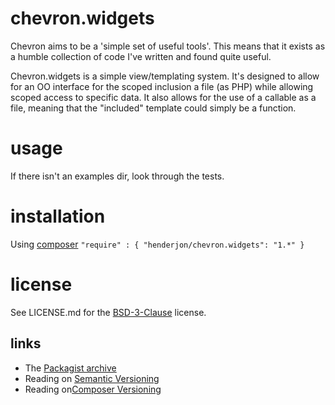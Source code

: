 # chevron.widgets

Chevron aims to be a 'simple set of useful tools'. This means that it
exists as a humble collection of code I've written and found quite useful.

Chevron.widgets is a simple view/templating system. It's designed to allow for
an OO interface for the scoped inclusion a file (as PHP) while allowing scoped
access to specific data. It also allows for the use of a callable as a file,
meaning that the "included" template could simply be a function.

# usage

If there isn't an examples dir, look through the tests.

# installation

Using [composer](http://getcomposer.org/) `"require" : { "henderjon/chevron.widgets": "1.*" }`

# license

See LICENSE.md for the [BSD-3-Clause](http://opensource.org/licenses/BSD-3-Clause) license.

## links

  - The [Packagist archive](https://packagist.org/packages/henderjon/chevron.widgets)
  - Reading on [Semantic Versioning](http://semver.org/)
  - Reading on[Composer Versioning](https://getcomposer.org/doc/01-basic-usage.md#package-versions)





